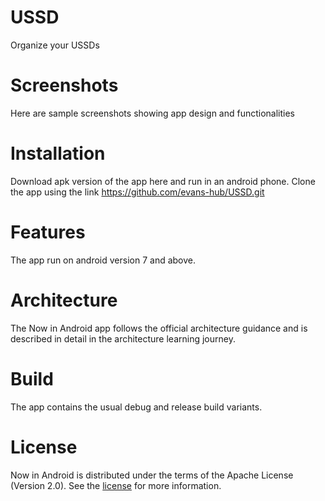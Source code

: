 # USSD
Organize your USSDs

# Screenshots
Here are sample screenshots showing app design and functionalities

# Installation
Download apk version of the app here and run in an android phone.
Clone the app using the link https://github.com/evans-hub/USSD.git

# Features
The app run on android version 7 and above.
# Architecture
The Now in Android app follows the official architecture guidance and is described in detail in the architecture learning journey.
# Build
The app contains the usual debug and release build variants.
# License
Now in Android is distributed under the terms of the Apache License (Version 2.0). See the [license]([url](https://github.com/android/nowinandroid/blob/main/LICENSE)) for more information.
